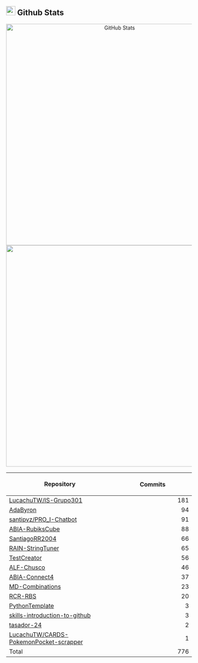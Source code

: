 ## <img src="https://media.giphy.com/media/iY8CRBdQXODJSCERIr/giphy.gif" width="25"><b> Github Stats </b>

<p align="center">
  <a href="https://github.com/SantiagoRR2004">
    <img
      width="600px"
      src="https://github-readme-stats-liard-nu-21.vercel.app/api?username=SantiagoRR2004&show_icons=true&hide_title=true&show=reviews,prs_merged&include_all_commits=true"
      alt="GitHub Stats"
      />
    <img
      width="600px"
      src="https://github-readme-stats-liard-nu-21.vercel.app/api/top-langs/?username=SantiagoRR2004&show_icons=true"
      />
  </a>
</p>

| <img width="1000"><br><p align="center">Repository | <img width="1000" height="1"><br><p align="center">Commits  |
|:----------|----------:|
| [LucachuTW/IS-Grupo301](https://github.com/LucachuTW/IS-Grupo301) | 181 |
| [AdaByron](https://github.com/SantiagoRR2004/AdaByron) | 94 |
| [santipvz/PRO_I-Chatbot](https://github.com/santipvz/PRO_I-Chatbot) | 91 |
| [ABIA-RubiksCube](https://github.com/SantiagoRR2004/ABIA-RubiksCube) | 88 |
| [SantiagoRR2004](https://github.com/SantiagoRR2004/SantiagoRR2004) | 66 |
| [RAIN-StringTuner](https://github.com/SantiagoRR2004/RAIN-StringTuner) | 65 |
| [TestCreator](https://github.com/SantiagoRR2004/TestCreator) | 56 |
| [ALF-Chusco](https://github.com/SantiagoRR2004/ALF-Chusco) | 46 |
| [ABIA-Connect4](https://github.com/SantiagoRR2004/ABIA-Connect4) | 37 |
| [MD-Combinations](https://github.com/SantiagoRR2004/MD-Combinations) | 23 |
| [RCR-RBS](https://github.com/SantiagoRR2004/RCR-RBS) | 20 |
| [PythonTemplate](https://github.com/SantiagoRR2004/PythonTemplate) | 3 |
| [skills-introduction-to-github](https://github.com/SantiagoRR2004/skills-introduction-to-github) | 3 |
| [tasador-24](https://github.com/SantiagoRR2004/tasador-24) | 2 |
| [LucachuTW/CARDS-PokemonPocket-scrapper](https://github.com/LucachuTW/CARDS-PokemonPocket-scrapper) | 1 |
| Total | 776 |
